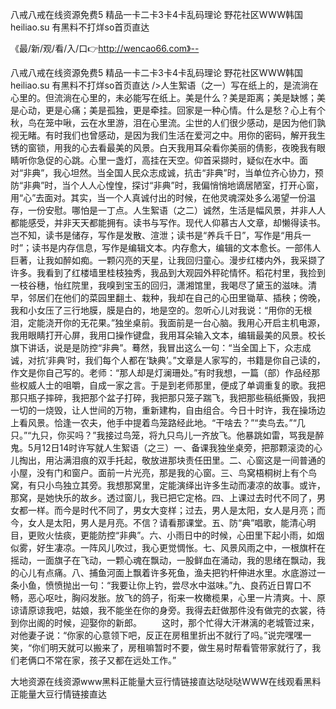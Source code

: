 八戒八戒在线资源免费5
精品一卡二卡3卡4卡乱码理论
野花社区WWW韩国
heiliao.su 有黑料不打烊so首页直达


《最/新/观/看/入/口👉http://wencao66.com》--

八戒八戒在线资源免费5
精品一卡二卡3卡4卡乱码理论
野花社区WWW韩国
heiliao.su 有黑料不打烊so首页直达
/>人生絮语（之一）写在纸上的，是流淌在心里的。但流淌在心里的，未必能写在纸上。美是什么？美是距离；美是缺憾；美是心动，更是心痛；美是孤独，更是牵挂。回家是一种心情。什么是愁？心上有个秋，鸟在笼中啾，云在水里游，泪在心里流。尘世的人们很少感动，是因为他们孰视无睹。有时我们也曾感动，是因为我们生活在爱河之中。用你的密码，解开我生锈的窗锁，用我的心去看最美的风景。白天我用耳朵看你美丽的倩影，夜晚我有眼睛听你急促的心跳。心里一盏灯，高挂在天空。仰首采撷时，疑似在水中。面对“非典”，我心坦然。当全国人民众志成诚，抗击“非典”时，当单位齐心协力，预防“非典”时，当个人人心惶惶，探讨“非典”时，我偏悄悄地谪居陋室，打开心窗，用“心”去面对。其实，当一个人真诚付出的时候，在他灵魂深处多么渴望一份温存，一份安慰。哪怕是一丁点。人生絮语（之二）诚然，生活是幅风景，并非人人都能感受，并非天天都能拥有。读书与写作。现代人仰慕古人文章，却懒得读书。岂不知，读书是储存，写作是发散、渲泄；读书是“养兵千日”，写作是“用兵一时”；读书是内存信息，写作是编辑文本。内存愈大，编辑的文本愈长。一部伟人巨著，让我如醉如痴。一颗闪亮的天星，让我回归童心。漫步红楼内外，我采撷了许多。我看到了红楼墙里桂枝独秀，我品到大观园外秤砣情怀。稻花村里，我捡到一枝谷穗，怡红院里，我嗅到宝玉的回归，潇湘馆里，我喝尽了黛玉的滋味。清早，邻居们在他们的菜园里翻土、栽种，我却在自己的心田里锄草、插秧；傍晚，我和小女压了三行地膜，膜是白的，地是空的。忽听心儿对我说：“用你的无根泪，定能浇开你的无花果。”独坐桌前。我面前是一台心脑。我用心开启主机电源，我用眼睛打开心屏，我用口操作键盘，我用耳朵输入文本，编辑最美的风景。校长旗下讲话，说是是防控“非典”。蓦然，我冒出这么一句：“当全国上下，众志成诚，对抗‘非典’时，我们每个人都在‘缺典’。”文章是人家写的，书籍是你自己读的，作文是你自己写的。老师：“那人却是灯澜珊处。”有时我想，一篇（部）作品经那些权威人士的咀嚼，自成一家之言。于是到老师那里，便成了单调重复的歌。我把那只瓶子摔碎，我把那个盆子打碎，我把那只笼子踹飞，我把那些稿纸撕毁，我把一切的一烧毁，让人世间的万物，重新建构，自由组合。今日十时许，我在操场边上看风景。恰逢一农夫，他手中提着鸟笼路经此地。“干啥去？”“卖鸟去。”“几只。”“九只，你买吗？”我接过鸟笼，将九只鸟儿一齐放飞。他暴跳如雷，骂我是醉鬼。5月12日14时许写就人生絮语（之三）一、备课我独坐桌旁，把那颗滚烫的心儿掏出，用沾满泪痕的双手托起，敬放进那块责任田里。二、心窗这是一间普通的小屋，没有门和窗户。面前一片光亮，那是我的心窗。三、鸟窝梧桐树上有个鸟窝，有只小鸟独立其旁。我想那窝里，定能演绎出许多生动而凄凉的故事。或许，那窝，是她快乐的故乡。透过窗儿，我已把它定格。四、上课过去时代不同了，男女都一样。而今是时代不同了，男女大变样；过去，男人是太阳，女人是月亮；而今，女人是太阳，男人是月亮。不信？请看那课堂。五、防“典”唱歌，能清心明目，更败火怯痰，更能防控“非典”。六、小雨日中的时候，心田里下起小雨，如烟似雾，好生凄凉。一阵风儿吹过，我心更觉惆怅。七、风景风雨之中，一根旗杆在摇动，一面旗子在飞动，一颗心魂在飘动，一股鲜血在涌动，我的思绪在飘动，我的心儿有点痛。八、捕鱼河面上飘着许多死鱼，渔夫把钓杆伸进水里。水底游过一条小鱼，愤愤抛出一句：“我要让你上钓，尝尽水中滋味。”九、良药近日胃口不畅，恶心呕吐，胸闷发胀。放飞的鸽子，衔来一枚橄榄果，心里一片清爽。十、原谅请原谅我吧，姑娘，我不能坐在你的身旁。我得去赶做那件没有做完的衣裳，待到你出阁的时候，迎娶你的新郎。
　　这时，那个忙得大汗淋漓的老城管过来，对他妻子说：“你家的心意领下吧，反正在房租里折出不就行了吗。”说完嘿嘿一笑，“你们明天就可以搬来了，房租嘛暂时不要，做生易时帮看管带家就行了，我们老俩口不常在家，孩子又都在远处工作。”





大地资源在线资源www黑料正能量大豆行情链接直达哒哒哒WWW在线观看黑料正能量大豆行情链接直达
